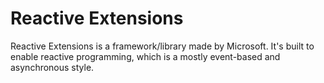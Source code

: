 # Reactive Extensions

Reactive Extensions is a framework/library made by Microsoft.
It's built to enable reactive programming, which is a mostly
event-based and asynchronous style.
